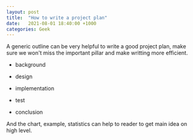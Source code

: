```yaml
---
layout: post
title:  "How to write a project plan"
date:   2021-08-01 18:40:00 +1000
categories: Geek
---
```


A generic outline can be very helpful to write a good project plan, make sure we won't miss the important pillar and make writting more efficient. 

- background

- design

- implementation

- test

- conclusion

And the chart, example, statistics can help to reader to get main idea on high level.




